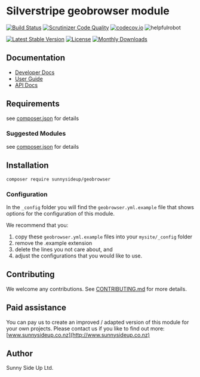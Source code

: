 # Silverstripe geobrowser module
[![Build Status](https://travis-ci.org/sunnysideup/silverstripe-geobrowser.svg?branch=master)](https://travis-ci.org/sunnysideup/silverstripe-geobrowser)
[![Scrutinizer Code Quality](https://scrutinizer-ci.com/g/sunnysideup/silverstripe-geobrowser/badges/quality-score.png?b=master)](https://scrutinizer-ci.com/g/sunnysideup/silverstripe-geobrowser/?branch=master)
[![codecov.io](https://codecov.io/github/sunnysideup/silverstripe-geobrowser/coverage.svg?branch=master)](https://codecov.io/github/sunnysideup/silverstripe-geobrowser?branch=master)
![helpfulrobot](https://helpfulrobot.io/sunnysideup/geobrowser/badge)

[![Latest Stable Version](https://poser.pugx.org/sunnysideup/geobrowser/version)](https://packagist.org/packages/sunnysideup/geobrowser)
[![License](https://poser.pugx.org/sunnysideup/geobrowser/license)](https://packagist.org/packages/sunnysideup/geobrowser)
[![Monthly Downloads](https://poser.pugx.org/sunnysideup/geobrowser/d/monthly)](https://packagist.org/packages/sunnysideup/geobrowser)


## Documentation



 * [Developer Docs](docs/en/INDEX.md)
 * [User Guide](docs/en/userguide.md)
 * [API Docs](http://docs.ssmods.com/sunnysideup/geobrowser/classes.xhtml)

## Requirements



see [composer.json](composer.json) for details

### Suggested Modules



see [composer.json](composer.json) for details


## Installation


```
composer require sunnysideup/geobrowser
```

### Configuration



In the `_config` folder you will find the `geobrowser.yml.example`
file that shows options for the configuration of this module.

We recommend that you:

  1. copy these `geobrowser.yml.example` files into your
`mysite/_config` folder
  2. remove the .example extension
  3. delete the lines you not care about, and
  4. adjust the configurations that you would like to use.


## Contributing



We welcome any contributions. See [CONTRIBUTING.md](CONTRIBUTING.md) for more details.

## Paid assistance



You can pay us to create an improved / adapted version of this module for your own projects.  Please contact us if you like to find out more: [www.sunnysideup.co.nz](http://www.sunnysideup.co.nz)

## Author



Sunny Side Up Ltd.

